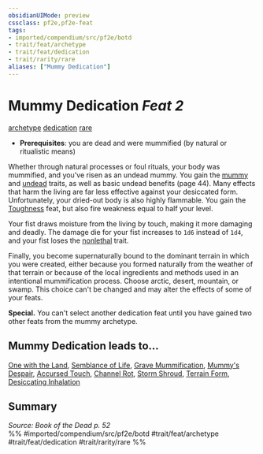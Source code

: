 ```yaml
---
obsidianUIMode: preview
cssclass: pf2e,pf2e-feat
tags:
- imported/compendium/src/pf2e/botd
- trait/feat/archetype
- trait/feat/dedication
- trait/rarity/rare
aliases: ["Mummy Dedication"]
---
```

# Mummy Dedication  *Feat 2*  
[archetype](archetype.md)  [dedication](dedication.md)  [rare](rare.md)  

- **Prerequisites**: you are dead and were mummified (by natural or ritualistic means)

Whether through natural processes or foul rituals, your body was mummified, and you've risen as an undead mummy. You gain the [mummy](mummy-b1.md) and [undead](undead.md) traits, as well as basic undead benefits (page 44). Many effects that harm the living are far less effective against your desiccated form. Unfortunately, your dried-out body is also highly flammable. You gain the [Toughness](toughness.md) feat, but also fire weakness equal to half your level.

Your fist draws moisture from the living by touch, making it more damaging and deadly. The damage die for your fist increases to `1d6` instead of `1d4`, and your fist loses the [nonlethal](nonlethal.md) trait.

Finally, you become supernaturally bound to the dominant terrain in which you were created, either because you formed naturally from the weather of that terrain or because of the local ingredients and methods used in an intentional mummification process. Choose arctic, desert, mountain, or swamp. This choice can't be changed and may alter the effects of some of your feats.

**Special.** You can't select another dedication feat until you have gained two other feats from the mummy archetype.

## Mummy Dedication leads to...

[One with the Land](one-with-the-land-botd.md), [Semblance of Life](semblance-of-life-botd.md), [Grave Mummification](grave-mummification-botd.md), [Mummy's Despair](mummys-despair-botd.md), [Accursed Touch](accursed-touch-botd.md), [Channel Rot](channel-rot-botd.md), [Storm Shroud](storm-shroud-botd.md), [Terrain Form](terrain-form-botd.md), [Desiccating Inhalation](desiccating-inhalation-botd.md)

## Summary

*Source: Book of the Dead p. 52*  
%% #imported/compendium/src/pf2e/botd #trait/feat/archetype #trait/feat/dedication #trait/rarity/rare %%
